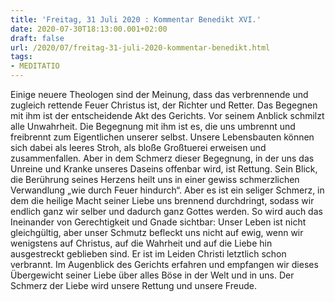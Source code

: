```yaml
---
title: 'Freitag, 31 Juli 2020 : Kommentar Benedikt XVI.'
date: 2020-07-30T18:13:00.001+02:00
draft: false
url: /2020/07/freitag-31-juli-2020-kommentar-benedikt.html
tags: 
- MEDITATIO
---
```


Einige neuere Theologen sind der Meinung, dass das verbrennende und zugleich rettende Feuer Christus ist, der Richter und Retter. Das Begegnen mit ihm ist der entscheidende Akt des Gerichts. Vor seinem Anblick schmilzt alle Unwahrheit. Die Begegnung mit ihm ist es, die uns umbrennt und freibrennt zum Eigentlichen unserer selbst. Unsere Lebensbauten können sich dabei als leeres Stroh, als bloße Großtuerei erweisen und zusammenfallen. Aber in dem Schmerz dieser Begegnung, in der uns das Unreine und Kranke unseres Daseins offenbar wird, ist Rettung. Sein Blick, die Berührung seines Herzens heilt uns in einer gewiss schmerzlichen Verwandlung „wie durch Feuer hindurch“. Aber es ist ein seliger Schmerz, in dem die heilige Macht seiner Liebe uns brennend durchdringt, sodass wir endlich ganz wir selber und dadurch ganz Gottes werden. So wird auch das Ineinander von Gerechtigkeit und Gnade sichtbar: Unser Leben ist nicht gleichgültig, aber unser Schmutz befleckt uns nicht auf ewig, wenn wir wenigstens auf Christus, auf die Wahrheit und auf die Liebe hin ausgestreckt geblieben sind. Er ist im Leiden Christi letztlich schon verbrannt. Im Augenblick des Gerichts erfahren und empfangen wir dieses Übergewicht seiner Liebe über alles Böse in der Welt und in uns. Der Schmerz der Liebe wird unsere Rettung und unsere Freude.